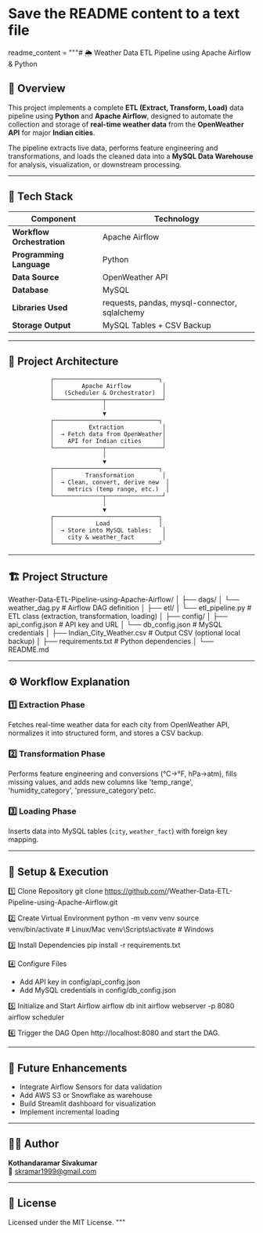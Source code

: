 # Save the README content to a text file

readme_content = """# 🌦️ Weather Data ETL Pipeline using Apache Airflow & Python

## 📘 Overview
This project implements a complete **ETL (Extract, Transform, Load)** data pipeline using **Python** and **Apache Airflow**, designed to automate the collection and storage of **real-time weather data** from the **OpenWeather API** for major **Indian cities**.  

The pipeline extracts live data, performs feature engineering and transformations, and loads the cleaned data into a **MySQL Data Warehouse** for analysis, visualization, or downstream processing.

---

## 🧰 Tech Stack

| Component | Technology |
|------------|-------------|
| **Workflow Orchestration** | Apache Airflow |
| **Programming Language** | Python |
| **Data Source** | OpenWeather API |
| **Database** | MySQL |
| **Libraries Used** | requests, pandas, mysql-connector, sqlalchemy |
| **Storage Output** | MySQL Tables + CSV Backup |

---

## 🧩 Project Architecture

                ┌──────────────────────────────┐
                │        Apache Airflow         │
                │   (Scheduler & Orchestrator)  │
                └──────────────┬────────────────┘
                               │
                               ▼
                ┌──────────────────────────────┐
                │          Extraction           │
                │  → Fetch data from OpenWeather│
                │    API for Indian cities      │
                └──────────────┬────────────────┘
                               │
                               ▼
                ┌──────────────────────────────┐
                │         Transformation        │
                │  → Clean, convert, derive new  │
                │    metrics (temp range, etc.)  │
                └──────────────┬────────────────┘
                               │
                               ▼
                ┌──────────────────────────────┐
                │            Load              │
                │  → Store into MySQL tables:   │
                │    city & weather_fact        │
                └──────────────────────────────┘

---

## 🏗️ Project Structure

Weather-Data-ETL-Pipeline-using-Apache-Airflow/
│
├── dags/
│   └── weather_dag.py                 # Airflow DAG definition
│
├── etl/
│   └── etl_pipeline.py                # ETL class (extraction, transformation, loading)
│
├── config/
│   ├── api_config.json                # API key and URL
│   └── db_config.json                 # MySQL credentials
│
├── Indian_City_Weather.csv            # Output CSV (optional local backup)
│
├── requirements.txt                   # Python dependencies
│
└── README.md

---

## ⚙️ Workflow Explanation

### 1️⃣ Extraction Phase
Fetches real-time weather data for each city from OpenWeather API, normalizes it into structured form, and stores a CSV backup.

### 2️⃣ Transformation Phase
Performs feature engineering and conversions (°C→°F, hPa→atm), fills missing values, and adds new columns like 'temp_range', 'humidity_category', 'pressure_category'petc.

### 3️⃣ Loading Phase
Inserts data into MySQL tables (`city`, `weather_fact`) with foreign key mapping.

---

## 🚀 Setup & Execution

1️⃣ Clone Repository
git clone https://github.com/<your-username>/Weather-Data-ETL-Pipeline-using-Apache-Airflow.git

2️⃣ Create Virtual Environment
python -m venv venv
source venv/bin/activate    # Linux/Mac
venv\\Scripts\\activate       # Windows

3️⃣ Install Dependencies
pip install -r requirements.txt

4️⃣ Configure Files
- Add API key in config/api_config.json
- Add MySQL credentials in config/db_config.json

5️⃣ Initialize and Start Airflow
airflow db init
airflow webserver -p 8080
airflow scheduler

6️⃣ Trigger the DAG
Open http://localhost:8080 and start the DAG.

---

## 🧾 Future Enhancements
- Integrate Airflow Sensors for data validation  
- Add AWS S3 or Snowflake as warehouse  
- Build Streamlit dashboard for visualization  
- Implement incremental loading

---

## 👨‍💻 Author
**Kothandaramar Sivakumar**  
📧 skramar1999@gmail.com

---

## 🪪 License
Licensed under the MIT License.
"""
